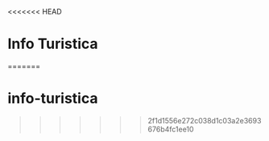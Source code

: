 <<<<<<< HEAD
# Info Turistica
=======
# info-turistica
>>>>>>> 2f1d1556e272c038d1c03a2e3693676b4fc1ee10
